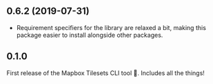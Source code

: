 ## 0.6.2 (2019-07-31)

- Requirement specifiers for the library are relaxed a bit, making this package
  easier to install alongside other packages.

## 0.1.0

First release of the Mapbox Tilesets CLI tool :tada:. Includes all the things!
